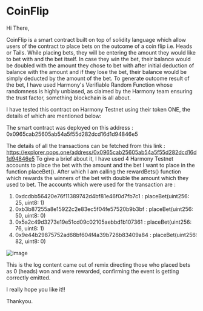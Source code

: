# CoinFlip

Hi There,

CoinFlip is a smart contract built on top of solidity language which allow users of the contract to place bets on the outcome of a coin flip i.e. Heads or Tails.
While placing bets, they will be entering the amount they would like to bet with and the bet itself. In case they win the bet, their balance would be doubled with the amount they chose to bet with after initial deduction of balance with the amount and if they lose the bet, their balance would be simply deducted by the amount of the bet.
To generate outcome result of the bet, I have used Harmony's Verifiable Random Function whose randomness is highly unbiased, as claimed by the Harmony team ensuring the trust factor, something blockchain is all about.

I have tested this contract on Harmony Testnet using their token ONE, the details of which are mentioned below:

The smart contract was deployed on this address : 0x0965cab25605ab54a5f55d282dcd16d1d94846e5

The details of all the transactions can be fetched from this link : https://explorer.pops.one/address/0x0965cab25605ab54a5f55d282dcd16d1d94846e5
To give a brief about it, I have used 4 Harmony Testnet accounts to place the bet with the amount and the bet I want to place in the function placeBet().
After which I am calling the rewardBets() function which rewards the winners of the bet with double the amount which they used to bet.
The accounts which were used for the transaction are : 
1. 0xdcdbb56420e76f11389742d4bf81e46f0d7fb7c1 :  placeBet(uint256: 25, uint8: 1)
2. 0xb3b87255a8e15922c2e83ec5f04fe57520b9b3bf : placeBet(uint256: 50, uint8: 0)
3. 0x5a2c49d3273e19e51cd09c02105aebbd1b107361 : placeBet(uint256: 76, uint8: 1)
4. 0x9e44b29875752ad68bf604f4a39b726b83409a84 : placeBet(uint256: 82, uint8: 0)

![image](https://user-images.githubusercontent.com/75273759/172987261-5bf460a6-2f3f-4dc6-b9eb-5c13b411e5a1.png)

This is the log content came out of remix directing those who placed bets as 0 (heads) won and were rewarded, confirming the event is getting correctly emitted.

I really hope you like it!!

Thankyou.


